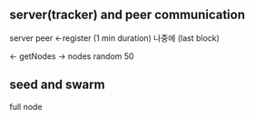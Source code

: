 ## server(tracker) and peer communication
server                            peer
<-register       (1 min duration)                                   나중에 (last block)


<- getNodes
-> nodes   random 50


## seed and swarm  
full node
